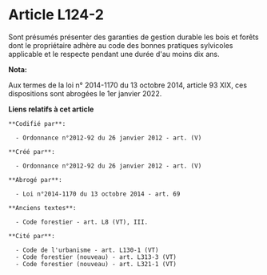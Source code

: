 # Article L124-2

Sont présumés présenter des garanties de gestion durable les bois et forêts dont le propriétaire adhère au code des bonnes
pratiques sylvicoles applicable et le respecte pendant une durée d'au moins dix ans.

**Nota:**

Aux termes de la loi n° 2014-1170 du 13 octobre 2014, article 93 XIX, ces dispositions sont abrogées le 1er janvier 2022.

**Liens relatifs à cet article**

	**Codifié par**:

	  - Ordonnance n°2012-92 du 26 janvier 2012 - art. (V)

	**Créé par**:

	  - Ordonnance n°2012-92 du 26 janvier 2012 - art. (V)

	**Abrogé par**:

	  - Loi n°2014-1170 du 13 octobre 2014 - art. 69

	**Anciens textes**:

	  - Code forestier - art. L8 (VT), III.

	**Cité par**:

	  - Code de l'urbanisme - art. L130-1 (VT)
	  - Code forestier (nouveau) - art. L313-3 (VT)
	  - Code forestier (nouveau) - art. L321-1 (VT)
